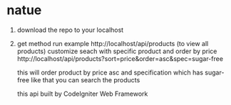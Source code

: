 # natue
1. download the repo to your localhost
2. get method run example http://localhost/api/products (to view all products)
   customize seach with specific product and order by price 
   http://localhost/api/products?sort=price&order=asc&spec=sugar-free
   
   this will order product by price asc and specification which has sugar-free
   like that you can search the products 
   
   this api  built by CodeIgniter Web Framework